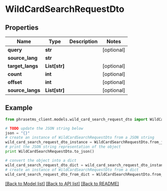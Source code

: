 # WildCardSearchRequestDto

## Properties

| Name             | Type          | Description | Notes      |
| ---------------- | ------------- | ----------- | ---------- |
| **query**        | **str**       |             | [optional] |
| **source_lang**  | **str**       |             |
| **target_langs** | **List[str]** |             | [optional] |
| **count**        | **int**       |             | [optional] |
| **offset**       | **int**       |             | [optional] |
| **source_langs** | **List[str]** |             | [optional] |

## Example

```python
from phrasetms_client.models.wild_card_search_request_dto import WildCardSearchRequestDto

# TODO update the JSON string below
json = "{}"
# create an instance of WildCardSearchRequestDto from a JSON string
wild_card_search_request_dto_instance = WildCardSearchRequestDto.from_json(json)
# print the JSON string representation of the object
print WildCardSearchRequestDto.to_json()

# convert the object into a dict
wild_card_search_request_dto_dict = wild_card_search_request_dto_instance.to_dict()
# create an instance of WildCardSearchRequestDto from a dict
wild_card_search_request_dto_from_dict = WildCardSearchRequestDto.from_dict(wild_card_search_request_dto_dict)
```

[[Back to Model list]](../README.md#documentation-for-models) [[Back to API list]](../README.md#documentation-for-api-endpoints) [[Back to README]](../README.md)
